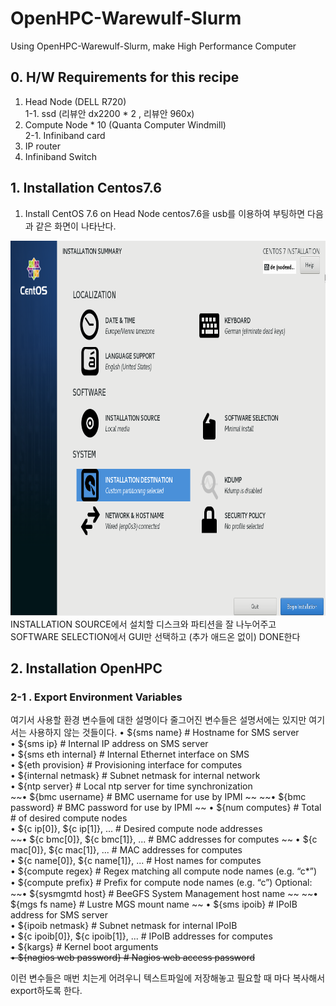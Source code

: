 # OpenHPC-Warewulf-Slurm
Using OpenHPC-Warewulf-Slurm, make High Performance Computer


## 0. H/W Requirements for this recipe
1. Head Node (DELL R720)  
  1-1. ssd (리뷰안 dx2200 * 2 , 리뷰안 960x)
2. Compute Node * 10 (Quanta Computer Windmill)  
  2-1. Infiniband card
3. IP router
4. Infiniband Switch

## 1. Installation Centos7.6
1. Install CentOS 7.6 on Head Node
centos7.6을 usb를 이용하여 부팅하면 다음과 같은 화면이 나타난다.
<img src = "./img/centos_install.png" width="800" height="600">
INSTALLATION SOURCE에서 설치할 디스크와 파티션을 잘 나누어주고
SOFTWARE SELECTION에서 GUI만 선택하고 (추가 애드온 없이) DONE한다

## 2. Installation OpenHPC
### 2-1 . Export Environment Variables
여기서 사용할 환경 변수들에 대한 설명이다
줄그어진 변수들은 설명서에는 있지만 여기서는 사용하지 않는 것들이다.
• ${sms name} # Hostname for SMS server  
• ${sms ip} # Internal IP address on SMS server   
• ${sms eth internal} # Internal Ethernet interface on SMS   
• ${eth provision} # Provisioning interface for computes   
• ${internal netmask} # Subnet netmask for internal network   
• ${ntp server} # Local ntp server for time synchronization   
~~• ${bmc username} # BMC username for use by IPMI ~~
~~• ${bmc password} # BMC password for use by IPMI ~~
• ${num computes} # Total # of desired compute nodes   
• ${c ip[0]}, ${c ip[1]}, ... # Desired compute node addresses   
~~• ${c bmc[0]}, ${c bmc[1]}, ... # BMC addresses for computes ~~
• ${c mac[0]}, ${c mac[1]}, ... # MAC addresses for computes   
• ${c name[0]}, ${c name[1]}, ... # Host names for computes   
• ${compute regex} # Regex matching all compute node names (e.g. “c*”)   
• ${compute prefix} # Preﬁx for compute node names (e.g. “c”) Optional:   
~~• ${sysmgmtd host} # BeeGFS System Management host name ~~
~~• ${mgs fs name} # Lustre MGS mount name ~~
• ${sms ipoib} # IPoIB address for SMS server  
• ${ipoib netmask} # Subnet netmask for internal IPoIB  
• ${c ipoib[0]}, ${c ipoib[1]}, ... # IPoIB addresses for computes  
• ${kargs} # Kernel boot arguments  
~~• ${nagios web password} # Nagios web access password~~

이런 변수들은 매번 치는게 어려우니 텍스트파일에 저장해놓고 필요할 때 마다 복사해서 export하도록 한다. 


